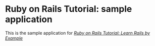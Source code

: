 # Ruby on Rails Tutorial: sample application

This is the sample application for [*Ruby on Rails Tutorial: Learn Rails by Example*](http://railtstutorial.org/)